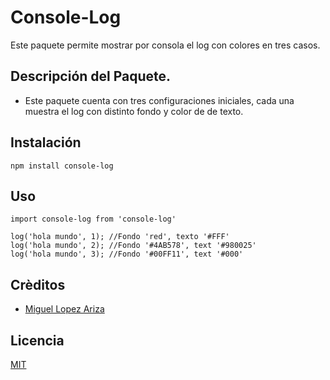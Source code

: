 # Console-Log

Este paquete permite mostrar por consola el log con colores en tres casos.

## Descripción del Paquete.

- Este paquete cuenta con tres configuraciones iniciales, cada una muestra el log con distinto fondo y color de de texto.

## Instalación

```
npm install console-log
```

## Uso
```
import console-log from 'console-log'

log('hola mundo', 1); //Fondo 'red', texto '#FFF'
log('hola mundo', 2); //Fondo '#4AB578', text '#980025'
log('hola mundo', 3); //Fondo '#00FF11', text '#000'
```

## Crèditos
- [Miguel Lopez Ariza](http://miguellopezariza.com)

## Licencia
[MIT](https://opensource.org/licenses/MIT)
